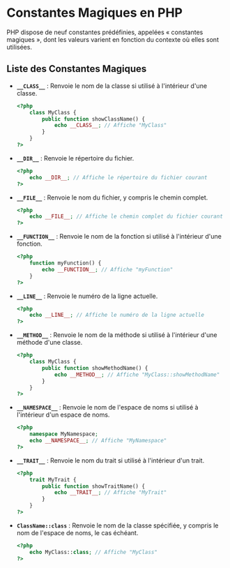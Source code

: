 # Constantes Magiques en PHP

PHP dispose de neuf constantes prédéfinies, appelées « constantes magiques », dont les valeurs varient en fonction du contexte où elles sont utilisées.

## Liste des Constantes Magiques

- **`__CLASS__`** : Renvoie le nom de la classe si utilisé à l'intérieur d'une classe.

    ```php
    <?php
        class MyClass {
            public function showClassName() {
                echo __CLASS__; // Affiche "MyClass"
            }
        }
    ?>
    ```

- **`__DIR__`** : Renvoie le répertoire du fichier.

    ```php
    <?php
        echo __DIR__; // Affiche le répertoire du fichier courant
    ?>
    ```

- **`__FILE__`** : Renvoie le nom du fichier, y compris le chemin complet.

    ```php
    <?php
        echo __FILE__; // Affiche le chemin complet du fichier courant
    ?>
    ```

- **`__FUNCTION__`** : Renvoie le nom de la fonction si utilisé à l'intérieur d'une fonction.

    ```php
    <?php
        function myFunction() {
            echo __FUNCTION__; // Affiche "myFunction"
        }
    ?>
    ```

- **`__LINE__`** : Renvoie le numéro de la ligne actuelle.

    ```php
    <?php
        echo __LINE__; // Affiche le numéro de la ligne actuelle
    ?>
    ```

- **`__METHOD__`** : Renvoie le nom de la méthode si utilisé à l'intérieur d'une méthode d'une classe.

    ```php
    <?php
        class MyClass {
            public function showMethodName() {
                echo __METHOD__; // Affiche "MyClass::showMethodName"
            }
        }
    ?>
    ```

- **`__NAMESPACE__`** : Renvoie le nom de l'espace de noms si utilisé à l'intérieur d'un espace de noms.

    ```php
    <?php
        namespace MyNamespace;
        echo __NAMESPACE__; // Affiche "MyNamespace"
    ?>
    ```

- **`__TRAIT__`** : Renvoie le nom du trait si utilisé à l'intérieur d'un trait.

    ```php
    <?php
        trait MyTrait {
            public function showTraitName() {
                echo __TRAIT__; // Affiche "MyTrait"
            }
        }
    ?>
    ```

- **`ClassName::class`** : Renvoie le nom de la classe spécifiée, y compris le nom de l'espace de noms, le cas échéant.

    ```php
    <?php
        echo MyClass::class; // Affiche "MyClass"
    ?>
    ```
